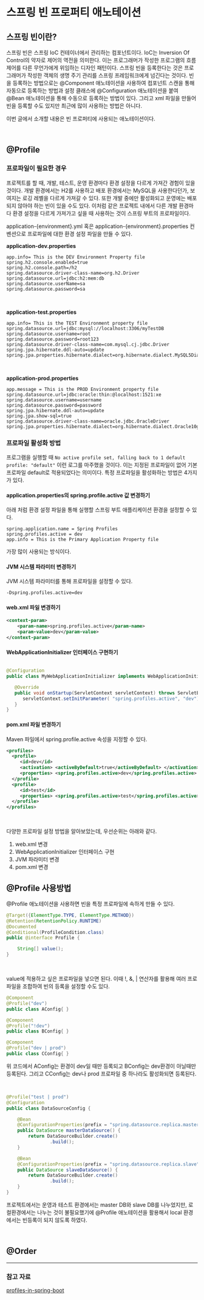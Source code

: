 # 스프링 빈 프로퍼티 애노테이션

## 스프링 빈이란?

스프링 빈은 스프링 IoC 컨테이너에서 관리하는 컴포넌트이다. IoC는 Inversion Of Control의 약자로 제어의 역전을 의미한다. 
이는 프로그래머가 작성한 프로그램의 흐름 제어를 다른 무언가에게 위임하는 디자인 패턴이다. 
스프링 빈을 등록한다는 것은 프로그래머가 작성한 객체의 생명 주기 관리를 스프링 프레임워크에게 넘긴다는 것이다. 
빈을 등록하는 방법으로는 @Component 애노테이션을 사용하여 컴포넌트 스캔을 통해 자동으로 등록하는 방법과 설정 클래스에 @Configuration 애노테이션을 붙여 @Bean 애노테이션을 통해 수동으로 등록하는 방법이 있다. 
그리고 xml 파일을 만들어 빈을 등록할 수도 있지만 최근에 많이 사용하는 방법은 아니다.  

이번 글에서 소개할 내용은 빈 프로퍼티에 사용되는 애노테이션이다. 

<br>

## @Profile

### 프로파일이 필요한 경우

프로젝트를 할 때, 개발, 테스트, 운영 환경마다 환경 설정을 다르게 가져간 경험이 있을 것이다. 
개발 환경에서는 H2를 사용하고 배포 환경에서는 MySQL을 사용한다던가, 보여지는 로깅 레벨을 다르게 가져갈 수 있다. 
또한 개발 중에만 활성화되고 운영에는 배포되지 않아야 하는 빈이 있을 수도 있다. 
이처럼 같은 프로젝트 내에서 다른 개발 환경마다 환경 설정을 다르게 가져가고 싶을 때 사용하는 것이 스프링 부트의 프로파일이다.  

application-{environment}.yml 혹은 application-{environment}.properties 컨벤션으로 프로파일에 대한 환경 설정 파일을 만들 수 있다.

**application-dev.properties**  

```properties
app.info= This is the DEV Environment Property file
spring.h2.console.enabled=true
spring.h2.console.path=/h2
spring.datasource.driver-class-name=org.h2.Driver
spring.datasource.url=jdbc:h2:mem:db
spring.datasource.userName=sa
spring.datasource.password=sa
```

<br>

**application-test.properties**

```properties
app.info= This is the TEST Environment property file
spring.datasource.url=jdbc:mysql://localhost:3306/myTestDB
spring.datasource.username=root
spring.datasource.password=root123
spring.datasource.driver-class-name=com.mysql.cj.jdbc.Driver
spring.jpa.hibernate.ddl-auto=update
spring.jpa.properties.hibernate.dialect=org.hibernate.dialect.MySQL5Dialect
```

<br>

**application-prod.properties**

```properties
app.message = This is the PROD Environment property file
spring.datasource.url=jdbc:oracle:thin:@localhost:1521:xe
spring.datasource.username=username
spring.datasource.password=password
spring.jpa.hibernate.ddl-auto=update
spring.jpa.show-sql=true
spring.datasource.driver-class-name=oracle.jdbc.OracleDriver
spring.jpa.properties.hibernate.dialect=org.hibernate.dialect.Oracle10gDialect
```

### 프로파일 활성화 방법

프로그램을 실행할 때 `No active profile set, falling back to 1 default profile: "default"` 이런 로그를 마주했을 것이다. 
이는 지정된 프로파일이 없어 기본 프로파일 default로 적용되었다는 의미이다. 특정 프로파일을 활성화하는 방법은 4가지가 있다. 


#### application.properties의 spring.profile.active 값 변경하기

아래 처럼 환경 설정 파일을 통해 실행할 스프링 부트 애플리케이션 환경을 설정할 수 있다. 

```properties
spring.application.name = Spring Profiles
spring.profiles.active = dev
app.info = This is the Primary Application Property file
```

가장 많이 사용되는 방식이다.

#### JVM 시스템 파라미터 변경하기

JVM 시스템 파라미터를 통해 프로파일을 설정할 수 있다.
```bash
-Dspring.profiles.active=dev
```

#### web.xml 파일 변경하기

```xml
<context-param>
    <param-name>spring.profiles.active</param-name>
    <param-value>dev</param-value>
</context-param>
```

#### WebApplicationInitializer 인터페이스 구현하기

```java

@Configuration
public class MyWebApplicationInitializer implements WebApplicationInitializer {

   @Override
   public void onStartup(ServletContext servletContext) throws ServletException {
      servletContext.setInitParameter( "spring.profiles.active", "dev"); 
   } 
}
```

#### pom.xml 파일 변경하기

Maven 파일에서 spring.profile.active 속성을 지정할 수 있다. 

```xml
<profiles>
  <profile>
     <id>dev</id>
     <activation> <activeByDefault>true</activeByDefault> </activation>
     <properties> <spring.profiles.active>dev</spring.profiles.active> </properties>
  </profile>
  <profile>
     <id>test</id>
     <properties> <spring.profiles.active>test</spring.profiles.active> </properties>
  </profile>
</profiles>
```

<br>

다양한 프로파일 설정 방법을 알아보았는데, 우선순위는 아래와 같다.  

1. web.xml 변경
2. WebApplicationInitializer 인터페이스 구현
3. JVM 파라미터 변경
4. pom.xml 변경


## @Profile 사용방법

@Profile 애노테이션을 사용하면 빈을 특정 프로파일에 속하게 만들 수 있다. 

```java
@Target({ElementType.TYPE, ElementType.METHOD})
@Retention(RetentionPolicy.RUNTIME)
@Documented
@Conditional(ProfileCondition.class)
public @interface Profile {

	String[] value();
}
```

<br>

value에 적용하고 싶은 프로파일을 넣으면 된다. 이때 !, &, | 연산자를 활용해 여러 프로파일을 조합하여 빈의 등록을 설정할 수도 있다.


```java
@Component
@Profile("dev")
public class AConfig{ }

@Component
@Profile("!dev")
public class BConfig{ }

@Component
@Profile("dev | prod")
public class CConfig{ }

```
위 코드에서 AConfig는 환경이 dev일 때만 등록되고 BConfig는 dev환경이 아닐때만 등록된다. 그리고 CConfig는 dev나 prod 프로파일 중 하나라도 활성화되면
등록된다. 

<br>

```java
@Profile("test | prod")
@Configuration
public class DataSourceConfig {

    @Bean
    @ConfigurationProperties(prefix = "spring.datasource.replica.master")
    public DataSource masterDataSource() {
        return DataSourceBuilder.create()
                .build();
    }

    @Bean
    @ConfigurationProperties(prefix = "spring.datasource.replica.slave")
    public DataSource slaveDataSource() {
        return DataSourceBuilder.create()
                .build();
    }
}
```

프로젝트에서는 운영과 테스트 환경에서는 master DB와 slave DB를 나누었지만, 로컬환경에서는 나누는 것이 불필요했기에 @Profile 애노테이션을 활용해서 local 환경에서는 빈등록이 되지 않도록 하였다. 

<br>

## @Order





---

### 참고 자료

[profiles-in-spring-boot](https://javatechonline.com/profiles-in-spring-boot/)
